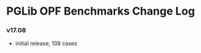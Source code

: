 PGLib OPF Benchmarks Change Log 
===============================

### v17.08
- initial release, 108 cases

